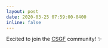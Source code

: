 ```yaml
---
layout: post
date: 2020-03-25 07:59:00-0400
inline: false
---
```

Excited to join the [CSGF](https://www.krellinst.org/csgf/) community! :sparkles:
